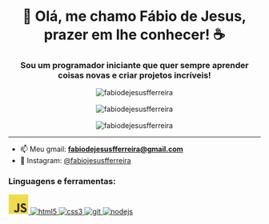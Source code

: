 <h1 align="center">👋 Olá, me chamo Fábio de Jesus, prazer em lhe conhecer! ☕</h1>
<h3 align="center">Sou um programador iniciante que quer sempre aprender coisas novas e criar projetos incríveis!</h3>

<p align="center"> <img src="https://komarev.com/ghpvc/?username=fabiodejesusfferreira&label=Profile%20views&color=0e75b6&style=flat" alt="fabiodejesusfferreira" /> </p>

<p align="center"><img align="center" src="https://github-readme-stats.vercel.app/api/top-langs?username=fabiodejesusfferreira&show_icons=true&theme=github_dark&locale=en&layout=compact" alt="fabiodejesusfferreira" /></p>
<p align="center"><img align="center" src="https://github-readme-stats.vercel.app/api?username=fabiodejesusfferreira&show_icons=true&theme=github_dark&locale=en" alt="fabiodejesusfferreira" /></p>

***

- 📫 Meu gmail: **fabiodejesusfferreira@gmail.com**
- ️💬 Instagram: [@fabiojesusfferreira](https://instagram.com/fabiojesusfferreira?igshid=OGQ5ZDc2ODk2ZA==)

<h3 align="left">Linguagens e ferramentas:</h3>
<p align="left"> <a href="https://developer.mozilla.org/en-US/docs/Web/JavaScript" target="_blank" rel="noreferrer"> <img src="https://raw.githubusercontent.com/devicons/devicon/master/icons/javascript/javascript-original.svg" alt="javascript" width="40" height="40"/> </a> <a href="https://html.spec.whatwg.org" target="_blank" rel="noreferrer"> <img src="https://cdn.jsdelivr.net/gh/devicons/devicon/icons/html5/html5-plain-wordmark.svg" alt="html5" width="40" height="40"/> </a> <a href="https://www.w3.org/TR/css3-roadmap/" target="_blank" rel="noreferrer"> <img src="https://cdn.jsdelivr.net/gh/devicons/devicon/icons/css3/css3-plain-wordmark.svg" alt="css3" width="40" height="40"/> </a> <a href="https://git-scm.com" target="_blank" rel="noreferrer"> <img src="https://cdn.jsdelivr.net/gh/devicons/devicon/icons/git/git-plain.svg" alt="git" width="40" height="40"/> </a> <a href="https://nodejs.org/pt-br" target="_blank" rel="noreferrer"> <img src="https://cdn.jsdelivr.net/gh/devicons/devicon/icons/nodejs/nodejs-original.svg" alt="nodejs" width="40" height="40"/> </a>
</p>
